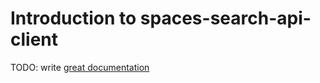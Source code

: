 # Introduction to spaces-search-api-client

TODO: write [great documentation](http://jacobian.org/writing/what-to-write/)
